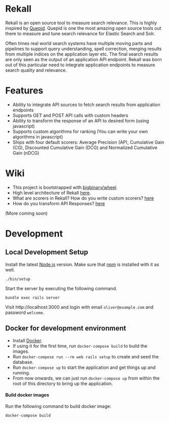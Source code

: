 # Rekall

Rekall is an open source tool to measure search relevance. This is highly inspired by [Quepid](https://github.com/o19s/quepid). Quepid is one the most amazing open source tools out there to measure and tune search relevance for Elastic Search and Solr. 

Often times real world search systems have multiple moving parts and pipelines to support query understanding, spell correction, merging results from multiple indices on the application layer etc. The final search results are only seen as the output of an application API endpoint. Rekall was born out of this particular need to integrate application endpoints to measure search quality and relevance.

# Features
* Ability to integrate API sources to fetch search results from application endpoints
* Supports GET and POST API calls with custom headers
* Ability to transform the response of an API to desired form (using javascript)
* Supports custom algorithms for ranking (You can write your own algorithms in javascript)
* Ships with four default scorers: Average Precision (AP), Cumulative Gain (CG), Discounted Cumulative Gain (DCG) and Normalized Cumulative Gain (nDCG)

# Wiki
* This project is bootstrapped with [bigbinary/wheel](https://github.com/bigbinary/wheel).
* High level architecture of Rekall [here](https://github.com/sony-mathew/rekall/blob/main/docs/high-level-architecture.png).
* What are scorers in Rekall? How do you write custom scorers? [here](https://github.com/sony-mathew/rekall/blob/main/docs/scorers.md)
* How do you transform API Responses? [here](https://github.com/sony-mathew/rekall/blob/main/docs/api-response-transformations.md)

(More coming soon)

# Development
## Local Development Setup

Install the latest [Node.js](https://nodejs.org) version.
Make sure that [npm](https://www.npmjs.com/) is installed with it as well.

```
./bin/setup
```

Start the server by executing the following command.

```
bundle exec rails server
```

Visit http://localhost:3000 and login with email `oliver@example.com` and password `welcome`.


## Docker for development environment

* Install [Docker](https://docs.docker.com/get-docker/).
* If using it for the first time, run `docker-compose build` to build the images.
* Run `docker-compose run --rm web rails setup` to create and seed the database.
* Run `docker-compose up` to start the application and get things up and running.
* From now onwards, we can just run `docker-compose up` from within the root of this directory to bring up the application.


#### Build docker images

Run the following command to build docker image:

```bash
docker-compose build
```
